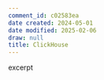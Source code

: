 ```yaml
---
comment_id: c02583ea
date created: 2024-05-01
date modified: 2025-02-06
draw: null
title: ClickHouse
---
```

excerpt

<!-- more -->
